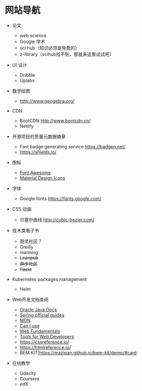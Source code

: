 # 网站导航

- 论文
  - web science
  - Google 学术
  - sci hub（知识必须是免费的）
  - z-library（scihub找不到，那就来这里试试吧）

- UI 设计
  - Dribble
  - Uplabs

- 数学绘图
  
  - http://www.geogebra.org/
  
- CDN
  
  - BootCDN http://www.bootcdn.cn/
  - Netlify
  
  
- 开源项目的质量元数据徽章
  - Fast badge generating service https://badgen.net/
  - https://shields.io/

- 图标

  - [Font  Awesome](https://fontawesome.com/) 
  - [Material Design Icons](http://google.github.io/material-design-icons/)

- 字体
  
  - Google fonts https://fonts.google.com/
  
- CSS 动画
  
  - 贝塞尔曲线 http://cubic-bezier.com/
  
- 技术类电子书
  - 图灵社区？
  - Oreilly
  - manning
  - ~~Leanpub~~
  - ~~异步社区~~
  - ~~Packt~~

- Kubernetes packages management
  
  - Helm
  
- Web开发文档查阅

  - [Oracle Java Docs](https://docs.oracle.com/en/java/index.html)
  - [Spring official guides](https://spring.io/guides)
  - [MDN](https://developer.mozilla.org/zh-CN/docs/Web)
  - [Can I use](http://caniuse.com/) 
  - [Web Fundamentals](https://developers.google.com/web) 
  - [Tools for Web Developers](https://developers.google.com/web/tools) 
  - https://cssreference.io/ 
  - https://htmlreference.io/
  - BEM KIT|https://mazipan.github.io/bem-kit/demo/#card
  
- 在线教学

  - Udacity 
  - Coursera 
  - edX 
